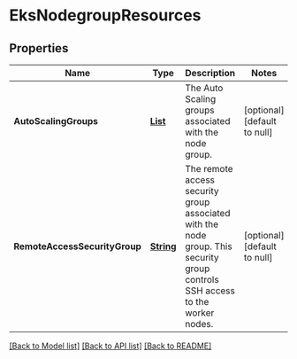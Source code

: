 # EksNodegroupResources
## Properties

Name | Type | Description | Notes
------------ | ------------- | ------------- | -------------
**AutoScalingGroups** | [**List**](eks.AutoScalingGroup.md) | The Auto Scaling groups associated with the node group. | [optional] [default to null]
**RemoteAccessSecurityGroup** | [**String**](string.md) | The remote access security group associated with the node group. This security group controls SSH access to the worker nodes. | [optional] [default to null]

[[Back to Model list]](../README.md#documentation-for-models) [[Back to API list]](../README.md#documentation-for-api-endpoints) [[Back to README]](../README.md)

